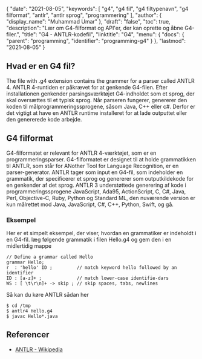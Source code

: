{
  "date": "2021-08-05",
  "keywords": [
"g4",
"g4 fil",
"g4 filtypenavn",
"g4 filformat",
"antlr",
"antlr sprog",
"programmering"
],
  "author": {
    "display_name": "Muhammad Umar"
},
  "draft": "false",
  "toc": true,
  "description": "Lær om G4-filformat og API'er, der kan oprette og åbne G4-filer.",
  "title": "G4 - ANTLR-kodefil",
  "linktitle": "G4",
  "menu": {
    "docs": {
      "parent": "programming",
      "identifier": "programming-g4"
}
},
  "lastmod": "2021-08-05"
}

## Hvad er en G4 fil? 
The file with .g4 extension contains the grammer for a parser called ANTLR 4. ANTLR 4-runtiden er påkrævet for at genkende G4-filen. Efter installationen genkender parsingsværktøjet G4-indholdet som et sprog, der skal oversættes til et typisk sprog. Når parseren fungerer, genererer den koden til målprogrammeringssprogene, såsom Java, C++ eller c#. Derfor er det vigtigt at have en ANTLR runtime installeret for at lade outputtet eller den genererede kode arbejde.

## G4 filformat
G4-filformatet er relevant for ANTLR 4-værktøjet, som er en programmeringsparser. G4-filformatet er designet til at holde grammatikken til ANTLR, som står for ANother Tool for Language Recognition, er en parser-generator. ANTLR tager som input en G4-fil, som indeholder en grammatik, der specificerer et sprog og genererer som outputkildekode for en genkender af det sprog. ANTLR 3 understøttede generering af kode i programmeringssprogene JavaScript, Ada95, ActionScript, C, C#, Java, Perl, Objective-C, Ruby, Python og Standard ML, den nuværende version er kun målrettet mod Java, JavaScript, C#, C++, Python, Swift, og gå.

### Eksempel
Her er et simpelt eksempel, der viser, hvordan en grammatiker er indeholdt i en G4-fil. læg følgende grammatik i filen Hello.g4 og gem den i en midlertidig mappe

```
// Define a grammar called Hello
grammar Hello;
r  : 'hello' ID ;         // match keyword hello followed by an identifier
ID : [a-z]+ ;             // match lower-case identifie-dars
WS : [ \t\r\n]+ -> skip ; // skip spaces, tabs, newlines
```
Så kan du køre ANTLR sådan her

```
$ cd /tmp
$ antlr4 Hello.g4
$ javac Hello*.java
```



## Referencer ##

- [ANTLR - Wikipedia](https://en.wikipedia.org/wiki/ANTLR)

